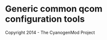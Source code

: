 Generic common qcom configuration tools
=======================================

Copyright 2014 - The CyanogenMod Project
